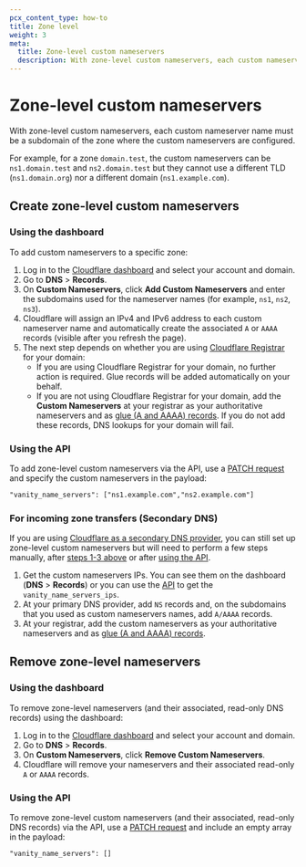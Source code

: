 ```yaml
---
pcx_content_type: how-to
title: Zone level
weight: 3
meta:
  title: Zone-level custom nameservers
  description: With zone-level custom nameservers, each custom nameserver name must be a subdomain of the zone where the custom nameservers are configured. These custom nameservers can only be used within the respective zone.
---
```


# Zone-level custom nameservers

With zone-level custom nameservers, each custom nameserver name must be a subdomain of the zone where the custom nameservers are configured.

For example, for a zone `domain.test`, the custom nameservers can be `ns1.domain.test` and `ns2.domain.test` but they cannot use a different TLD (`ns1.domain.org`) nor a different domain (`ns1.example.com`).

## Create zone-level custom nameservers

### Using the dashboard

To add custom nameservers to a specific zone:

1.  Log in to the [Cloudflare dashboard](https://dash.cloudflare.com) and select your account and domain.
2.  Go to **DNS** > **Records**.
3.  On **Custom Nameservers**, click **Add Custom Nameservers** and enter the subdomains used for the nameserver names (for example, `ns1`, `ns2`, `ns3`).
4.  Cloudflare will assign an IPv4 and IPv6 address to each custom nameserver name and automatically create the associated `A` or `AAAA` records (visible after you refresh the page).
5.  The next step depends on whether you are using [Cloudflare Registrar](/registrar/) for your domain:
    - If you are using Cloudflare Registrar for your domain, no further action is required. Glue records will be added automatically on your behalf.
    - If you are not using Cloudflare Registrar for your domain, add the **Custom Nameservers** at your registrar as your authoritative nameservers and as [glue (A and AAAA) records](https://www.ietf.org/rfc/rfc1912.txt). If you do not add these records, DNS lookups for your domain will fail.

### Using the API

To add zone-level custom nameservers via the API, use a [PATCH request](/api/operations/zone-edit-zone) and specify the custom nameservers in the payload:

```txt
"vanity_name_servers": ["ns1.example.com","ns2.example.com"]
```

### For incoming zone transfers (Secondary DNS)

If you are using [Cloudflare as a secondary DNS provider](/dns/zone-setups/zone-transfers/cloudflare-as-secondary/), you can still set up zone-level custom nameservers but will need to perform a few steps manually, after [steps 1-3 above](#using-the-dashboard) or after [using the API](#using-the-api).

1. Get the custom nameservers IPs. You can see them on the dashboard (**DNS** > **Records**) or you can use the [API](/api/operations/zone-edit-zone) to get the `vanity_name_servers_ips`.
2. At your primary DNS provider, add `NS` records and, on the subdomains that you used as custom nameservers names, add `A/AAAA` records.
3. At your registrar, add the custom nameservers as your authoritative nameservers and as [glue (A and AAAA) records](https://www.ietf.org/rfc/rfc1912.txt).

## Remove zone-level nameservers

### Using the dashboard

To remove zone-level nameservers (and their associated, read-only DNS records) using the dashboard:

1.  Log in to the [Cloudflare dashboard](https://dash.cloudflare.com) and select your account and domain.
2.  Go to **DNS** > **Records**.
3.  On **Custom Nameservers**, click **Remove Custom Nameservers**.
4.  Cloudflare will remove your nameservers and their associated read-only `A` or `AAAA` records.

### Using the API

To remove zone-level custom nameservers (and their associated, read-only DNS records) via the API, use a [PATCH request](/api/operations/zone-edit-zone) and include an empty array in the payload:

```txt
"vanity_name_servers": []
```